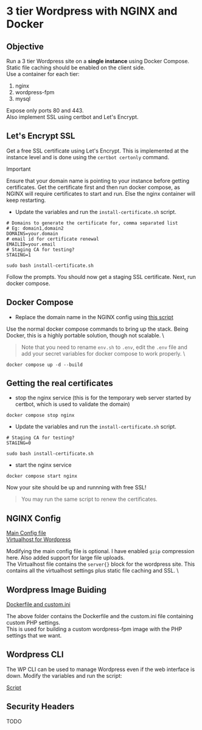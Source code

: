 # 3 tier Wordpress with NGINX and Docker

## Objective

Run a 3 tier Wordpress site on a **single instance** using Docker Compose. Static file caching should be enabled on the client side. \
Use a container for each tier:

1. nginx
2. wordpress-fpm
3. mysql

Expose only ports 80 and 443. \
Also implement SSL using certbot and Let's Encrypt.

## Let's Encrypt SSL

Get a free SSL certificate using Let's Encrypt. This is implemented at the instance level and is done using the `certbot certonly` command.

> [!IMPORTANT]
> Ensure that your domain name is pointing to your instance before getting certificates.
> Get the certificate first and then run docker compose, as NGINX will require certificates to start and run. Else the nginx container will keep restarting.

- Update the variables and run the `install-certificate.sh` script.

```shell
# Domains to generate the certificate for, comma separated list
# Eg: domain1,domain2
DOMAINS=your.domain
# email id for certificate renewal
EMAILID=your.email
# Staging CA for testing?
STAGING=1
```

```shell
sudo bash install-certificate.sh
```

Follow the prompts. You should now get a staging SSL certificate. Next, run docker compose.

## Docker Compose

- Replace the domain name in the NGINX config using [this script](nginx/replace-domain.sh)

Use the normal docker compose commands to bring up the stack. Being Docker, this is a highly portable solution, though not scalable. \

> Note that you need to rename `env.sh` to `.env`, edit the `.env` file and add your secret variables for docker compose to work properly. \

```
docker compose up -d --build
```

## Getting the real certificates

- stop the nginx service (this is for the temporary web server started by certbot, which is used to validate the domain)

`docker compose stop nginx`

- Update the variables and run the `install-certificate.sh` script.

```shell
# Staging CA for testing?
STAGING=0
```

```shell
sudo bash install-certificate.sh
```

- start the nginx service

`docker compose start nginx`

Now your site should be up and runnning with free SSL!

> You may run the same script to renew the certificates.

## NGINX Config

[Main Config file](nginx/nginx.conf) \
[Virtualhost for Wordpress](nginx/wp.conf)

Modifying the main config file is optional. I have enabled `gzip` compression here. Also added support for large file uploads. \
The Virtualhost file contains the `server{}` block for the wordpress site. This contains all the virtualhost settings plus static file caching and SSL. \

## Wordpress Image Buiding

[Dockerfile and custom.ini](wp)

The above folder contains the Dockerfile and the custom.ini file containing custom PHP settings. \
This is used for building a custom wordpress-fpm image with the PHP settings that we want.

## Wordpress CLI

The WP CLI can be used to manage Wordpress even if the web interface is down. Modify the variables and run the script:

[Script](run-wpcli.sh)

## Security Headers

TODO
